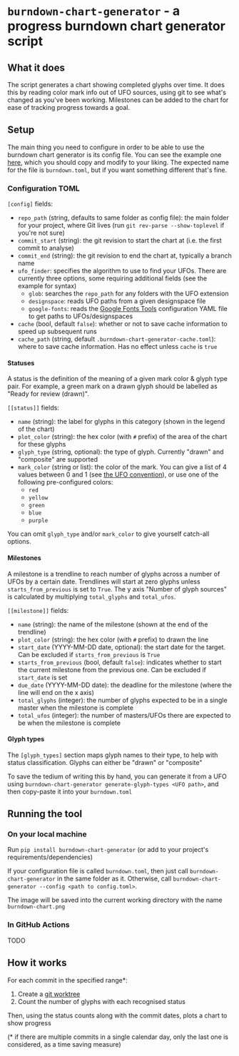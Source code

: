 # `burndown-chart-generator` - a progress burndown chart generator script

## What it does

The script generates a chart showing completed glyphs over time.
It does this by reading color mark info out of UFO sources, using git to see what's changed as you've been working.
Milestones can be added to the chart for ease of tracking progress towards a goal.

## Setup

The main thing you need to configure in order to be able to use the burndown chart generator is its config file.
You can see the example one [here](./burndown.example.toml), which you should copy and modify to your liking.
The expected name for the file is `burndown.toml`, but if you want something different that's fine.

### Configuration TOML

`[config]` fields:

- `repo_path` (string, defaults to same folder as config file): the main folder for your project, where Git lives (run `git rev-parse --show-toplevel` if you're not sure)
- `commit_start` (string): the git revision to start the chart at (i.e. the first commit to analyse)
- `commit_end` (string): the git revision to end the chart at, typically a branch name
- `ufo_finder`: specifies the algorithm to use to find your UFOs. There are currently three options, some requiring additional fields (see the example for syntax)
  - `glob`: searches the `repo_path` for any folders with the UFO extension
  - `designspace`: reads UFO paths from a given designspace file
  - `google-fonts`: reads the [Google Fonts Tools](https://github.com/googlefonts/gftools) configuration YAML file to get paths to UFOs/designspaces
- `cache` (bool, default `false`): whether or not to save cache information to speed up subsequent runs
- `cache_path` (string, default `.burndown-chart-generator-cache.toml`): where to save cache information. Has no effect unless `cache` is `true`

#### Statuses

A status is the definition of the meaning of a given mark color & glyph type pair.
For example, a green mark on a drawn glyph should be labelled as "Ready for review (drawn)".

`[[status]]` fields:

- `name` (string): the label for glyphs in this category (shown in the legend of the chart)
- `plot_color` (string): the hex color (with `#` prefix) of the area of the chart for these glyphs
- `glyph_type` (string, optional): the type of glyph. Currently "drawn" and "composite" are supported
- `mark_color` (string or list): the color of the mark. You can give a list of 4 values between 0 and 1 (see [the UFO convention](https://unifiedfontobject.org/versions/ufo3/conventions/#colors)), or use one of the following pre-configured colors:
  - `red`
  - `yellow`
  - `green`
  - `blue`
  - `purple`

You can omit `glyph_type` and/or `mark_color` to give yourself catch-all options.

#### Milestones

A milestone is a trendline to reach number of glyphs across a number of UFOs by a certain date.
Trendlines will start at zero glyphs unless `starts_from_previous` is set to `True`.
The y axis "Number of glyph sources" is calculated by multiplying `total_glyphs` and `total_ufos`.

`[[milestone]]` fields:

- `name` (string): the name of the milestone (shown at the end of the trendline)
- `plot_color` (string): the hex color (with `#` prefix) to drawn the line
- `start_date` (YYYY-MM-DD date, optional): the start date for the target. Can be excluded if `starts_from_previous` is `True`
- `starts_from_previous` (bool, default `false`): indicates whether to start the current milestone from the previous one. Can be excluded if `start_date` is set
- `due_date` (YYYY-MM-DD date): the deadline for the milestone (where the line will end on the x axis)
- `total_glyphs` (integer): the number of glyphs expected to be in a single master when the milestone is complete
- `total_ufos` (integer): the number of masters/UFOs there are expected to be when the milestone is complete

#### Glyph types

The `[glyph_types]` section maps glyph names to their type, to help with status classification.
Glyphs can either be "drawn" or "composite"

To save the tedium of writing this by hand, you can generate it from a UFO using `burndown-chart-generator generate-glyph-types <UFO path>`, and then copy-paste it into your `burndown.toml`

## Running the tool

### On your local machine

Run `pip install burndown-chart-generator` (or add to your project's requirements/dependencies)

If your configuration file is called `burndown.toml`, then just call `burndown-chart-generator` in the same folder as it.
Otherwise, call `burndown-chart-generator --config <path to config.toml>`.

The image will be saved into the current working directory with the name `burndown-chart.png`

### In GitHub Actions

TODO

## How it works

For each commit in the specified range\*:

1. Create a [git worktree](https://git-scm.com/docs/git-worktree)
2. Count the number of glyphs with each recognised status

Then, using the status counts along with the commit dates, plots a chart to show progress

(\* if there are multiple commits in a single calendar day, only the last one is considered, as a time saving measure)
